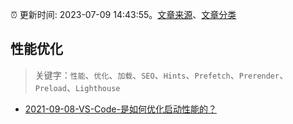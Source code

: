 :alarm_clock: 更新时间: 2023-07-09 14:43:55。[文章来源](/README.md)、[文章分类](/TAGS.md)

## 性能优化


> 关键字：`性能`、`优化`、`加载`、`SEO`、`Hints`、`Prefetch`、`Prerender`、`Preload`、`Lighthouse`



- [2021-09-08-VS-Code-是如何优化启动性能的？](https://fed.taobao.org/blog/taofed/do71ct/wpsf10) 
